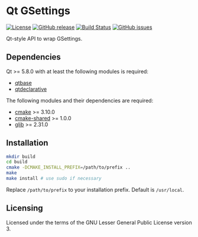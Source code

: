 Qt GSettings
============

[![License](https://img.shields.io/badge/license-LGPLv3.0-blue.svg)](http://www.gnu.org/licenses/lgpl.txt)
[![GitHub release](https://img.shields.io/github/release/lirios/qtgsettings.svg)](https://github.com/lirios/qtgsettings)
[![Build Status](https://travis-ci.org/lirios/qtgsettings.svg?branch=develop)](https://travis-ci.org/lirios/qtgsettings)
[![GitHub issues](https://img.shields.io/github/issues/lirios/qtgsettings.svg)](https://github.com/lirios/qtgsettings/issues)

Qt-style API to wrap GSettings.

## Dependencies

Qt >= 5.8.0 with at least the following modules is required:

 * [qtbase](http://code.qt.io/cgit/qt/qtbase.git)
 * [qtdeclarative](http://code.qt.io/cgit/qt/qtdeclarative.git)

The following modules and their dependencies are required:

 * [cmake](https://gitlab.kitware.com/cmake/cmake) >= 3.10.0
 * [cmake-shared](https://github.com/lirios/cmake-shared.git) >= 1.0.0
 * [glib](https://git.gnome.org/browse/glib) >= 2.31.0

## Installation

```sh
mkdir build
cd build
cmake -DCMAKE_INSTALL_PREFIX=/path/to/prefix ..
make
make install # use sudo if necessary
```

Replace `/path/to/prefix` to your installation prefix.
Default is `/usr/local`.

## Licensing

Licensed under the terms of the GNU Lesser General Public License version 3.

